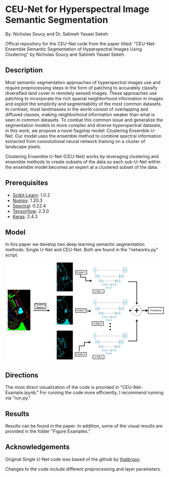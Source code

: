 # CEU-Net for Hyperspectral Image Semantic Segmentation

By: Nicholas Soucy and Dr. Salimeh Yasaei Sekeh

Offical repository for the CEU-Net code from the paper titled: "CEU-Net: Ensemble Semantic Segmentation of Hyperspectral Images Using Clustering" by Nicholas Soucy and Salimeh Yasaei Sekeh.

## Description

Most semantic segmentation approaches of  hyperspectral images use and require preprocessing steps in the form of patching to accurately classify diversified land cover in remotely sensed images. These approaches use patching to incorporate the rich spacial neighborhood information in images and exploit the simplicity and segmentability of the most common datasets. In contrast, most landmasses in the world consist of overlapping and diffused classes, making neighborhood information weaker than what is seen in common datasets. To combat this common issue and generalize the segmentation models to more complex and diverse hyperspectral datasets, in this work, we propose a novel flagship model: Clustering Ensemble U-Net. Our model uses the ensemble method to combine spectral information extracted from convolutional neural network training on a cluster of landscape pixels.

Clustering Ensemble U-Net (CEU-Net) works by leveraging clustering and ensemble methods to create subsets of the data so each sub-U-Net within the ensemble model becomes an expert at a clustered subset of the data.


## Prerequisites

* [Scikit-Learn](https://scikit-learn.org/stable/install.html): 1.0.2
* [Numpy](https://numpy.org/install/): 1.20.3
* [Spectral](https://www.spectralpython.net/installation.html): 0.22.4
* [Tensorflow](https://www.tensorflow.org/install): 2.3.0
* [Keras](https://keras.io/getting_started/): 2.4.3

## Model

In this paper we develop two deep learning semantic segmentation methods: Single U-Net and CEU-Net. Both are found in the "networks.py" script.

<img src="Figure Examples/CE U-Net.png"/>

## Directions

The most direct visualization of the code is provided in "CEU-Net-Example.ipynb." For running the code more efficiently, I recommend running via "run.py."

## Results

Results can be found in the paper. In addition, some of the visual results are provided in the folder "Figure Examples."

## Acknowledgements

Original Single U-Net code was based of the github by [thatbrguy](https://github.com/thatbrguy/Hyperspectral-Image-Segmentation)

Changes to the code include different preprocessing and layer parameters.
